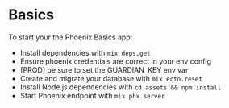 # Basics

To start your the Phoenix Basics app:

  * Install dependencies with `mix deps.get`
  * Ensure phoenix credentials are correct in your env config
  * [PROD] be sure to set the GUARDIAN_KEY env var
  * Create and migrate your database with `mix ecto.reset`
  * Install Node.js dependencies with `cd assets && npm install`
  * Start Phoenix endpoint with `mix phx.server`
